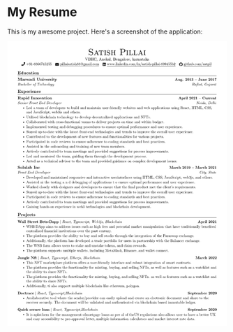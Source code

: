 # My Resume

This is my awesome project. Here's a screenshot of the application:

![Resume](./resume1.jpg)

